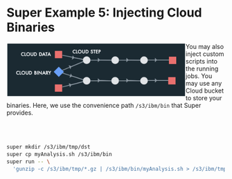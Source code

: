 # Super Example 5: Injecting Cloud Binaries

<img src="images/runvis5.png" align="left" height="125">

You may also inject custom scripts into the running jobs. You may use
any Cloud bucket to store your binaries. Here, we use the convenience
path `/s3/ibm/bin` that Super provides.

<br>
<br>

```sh
super mkdir /s3/ibm/tmp/dst
super cp myAnalysis.sh /s3/ibm/bin
super run -- \
  'gunzip -c /s3/ibm/tmp/*.gz | /s3/ibm/bin/myAnalysis.sh > /s3/ibm/tmp/dst/out-$j.txt'
```

